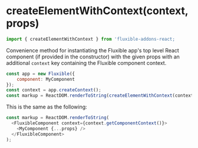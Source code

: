 # createElementWithContext(context, props)

```js
import { createElementWithContext } from 'fluxible-addons-react;
```

Convenience method for instantiating the Fluxible app's top level
React component (if provided in the constructor) with the given props
with an additional `context` key containing the Fluxible component
context.

```js
const app = new Fluxible({
    component: MyComponent
});
const context = app.createContext();
const markup = ReactDOM.renderToString(createElementWithContext(context, props));
```

This is the same as the following:

```js
const markup = ReactDOM.renderToString(
  <FluxibleComponent context={context.getComponentContext()}>
    <MyComponent {...props} />
  </FluxibleComponent>
);
```
